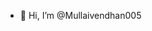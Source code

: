 - 👋 Hi, I’m @Mullaivendhan005


<!---
Mullaivendhan005/Mullaivendhan005 is a ✨ special ✨ repository because its `README.md` (this file) appears on your GitHub profile.
You can click the Preview link to take a look at your changes.
--->
